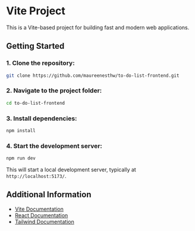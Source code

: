 # Vite Project

This is a Vite-based project for building fast and modern web applications.

## Getting Started

### 1. Clone the repository:

```bash
git clone https://github.com/maureenesthw/to-do-list-frontend.git
```

### 2. Navigate to the project folder:

```bash
cd to-do-list-frontend
```

### 3. Install dependencies:

```bash
npm install
```

### 4. Start the development server:

```bash
npm run dev
```

This will start a local development server, typically at `http://localhost:5173/`.

## Additional Information

- [Vite Documentation](https://vitejs.dev/guide/)
- [React Documentation](https://react.dev/learn)
- [Tailwind Documentation](https://tailwindcss.com)